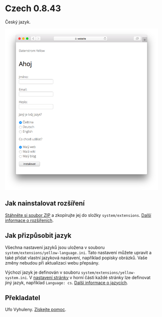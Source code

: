 # Czech 0.8.43

Český jazyk.

<p align="center"><img src="SCREENSHOT.png" alt="Snímek obrazovky"></p>

## Jak nainstalovat rozšíření

[Stáhněte si soubor ZIP](https://github.com/annaesvensson/yellow-language/raw/main/downloads/czech.zip) a zkopírujte jej do složky `system/extensions`. [Další informace o rozšířeních](https://github.com/annaesvensson/yellow-update).

## Jak přizpůsobit jazyk

Všechna nastavení jazyků jsou uložena v souboru `system/extensions/yellow-language.ini`. Tato nastavení můžete upravit a také přidat vlastní jazyková nastavení, například popisky obrázků. Vaše změny nebudou při aktualizaci webu přepsány.

Výchozí jazyk je definován v souboru `system/extensions/yellow-system.ini`. V [nastavení stránky](https://github.com/annaesvensson/yellow-core#settings-page) v horní části každé stránky lze definovat jiný jazyk, například `Language: cs`. [Další informace o jazycích](https://datenstrom.se/yellow/help/how-to-customise-a-language).

## Překladatel

Ufo Vyhuleny. [Získejte pomoc](https://datenstrom.se/yellow/help/).
